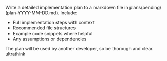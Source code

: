 Write a detailed implementation plan to a markdown file in plans/pending/ (plan-YYYY-MM-DD.md). Include:
- Full implementation steps with context
- Recommended file structures 
- Example code snippets where helpful
- Any assumptions or dependencies

The plan will be used by another developer, so be thorough and clear. ultrathink